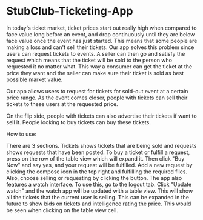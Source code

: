 # StubClub-Ticketing-App

In today's ticket market, ticket prices start out really high when compared to face value long before an event, and drop continuously until they are below face value once the event has just started. This means that some people are making a loss and can't sell their tickets. Our app solves this problem since users can request tickets to events. A seller can then go and satisfy the request which means that the ticket will be sold to the person who requested it no matter what. This way a consumer can get the ticket at the price they want and the seller can make sure their ticket is sold as best possible market value.

Our app allows users to request for tickets for sold-out event at a certain price range. As the event comes closer, people with tickets can sell their tickets to these users at the requested price.

On the flip side, people with tickets can also advertise their tickets if want to sell it. People looking to buy tickets can buy these tickets.

How to use:

There are 3 sections. Tickets shows tickets that are being sold and requests shows requests that have been posted. To buy a ticket or fulfill a request, press on the row of the table view which will expand it. Then click "Buy Now" and say yes, and your request will be fulfilled. Add a new request by clicking the compose icon in the top right and fulfilling the required files. Also, choose selling or requesting by clicking the button. 
The app also features a watch interface. To use this, go to the logout tab. Click "Update watch" and the watch app will be updated with a table view. This will show all the tickets that the current user is selling. This can be expanded in the future to show bids on tickets and intelligence rating the price. This would be seen when clicking on the table view cell. 
